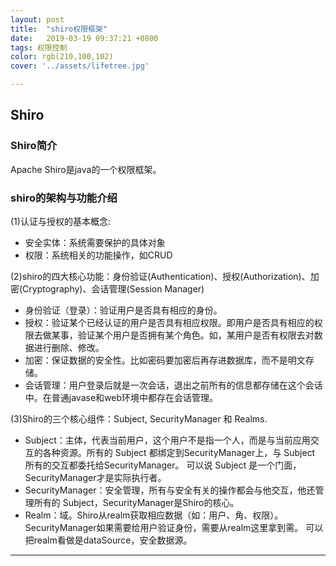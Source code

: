 ```yaml
---
layout: post
title:  "shiro权限框架"
date:   2019-03-19 09:37:21 +0800
tags: 权限控制
color: rgb(210,100,102)
cover: '../assets/lifetree.jpg'

---
```



##  Shiro
### Shiro简介

Apache Shiro是java的一个权限框架。

### shiro的架构与功能介绍

(1)认证与授权的基本概念:

* 安全实体：系统需要保护的具体对象
* 权限：系统相关的功能操作，如CRUD

(2)shiro的四大核心功能：身份验证(Authentication)、授权(Authorization)、加密(Cryptography)、会话管理(Session Manager)

* 身份验证（登录）：验证用户是否具有相应的身份。
* 授权：验证某个已经认证的用户是否具有相应权限。即用户是否具有相应的权限去做某事，验证某个用户是否拥有某个角色。如，某用户是否有权限去对数据进行删除、修改。
* 加密：保证数据的安全性。比如密码要加密后再存进数据库，而不是明文存储。
* 会话管理：用户登录后就是一次会话，退出之前所有的信息都存储在这个会话中。在普通javase和web环境中都存在会话管理。

(3)Shiro的三个核心组件：Subject, SecurityManager 和 Realms.

* Subject：主体，代表当前用户，这个用户不是指一个人，而是与当前应用交互的各种资源。所有的 Subject 都绑定到SecurityManager上，与 Subject 所有的交互都委托给SecurityManager。
可以说 Subject 是一个门面，SecurityManager才是实际执行者。
* SecurityManager：安全管理，所有与安全有关的操作都会与他交互，他还管理所有的 Subject，SecurityManager是Shiro的核心。
* Realm：域。Shiro从realm获取相应数据（如：用户、角、权限）。SecurityManager如果需要给用户验证身份，需要从realm这里拿到需。
可以把realm看做是dataSource，安全数据源。

<hr>
